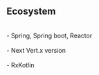 ## Ecosystem
<br>
- Spring, Spring boot, Reactor
<br><br>
- Next Vert.x version
<br><br>
- RxKotlin
